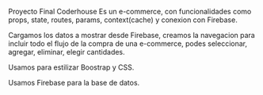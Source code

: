 Proyecto Final Coderhouse
Es un e-commerce, con funcionalidades como props, state, routes, params, context(cache) y conexion con Firebase.

Cargamos los datos a mostrar desde Firebase, creamos la navegacion para incluir todo el flujo de la compra de una e-commerce, podes seleccionar, agregar, eliminar, elegir cantidades.

Usamos para estilizar Boostrap y CSS.

Usamos Firebase para la base de datos.
